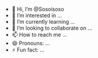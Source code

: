 - 👋 Hi, I’m @Sosoisoso
- 👀 I’m interested in ...
- 🌱 I’m currently learning ...
- 💞️ I’m looking to collaborate on ...
- 📫 How to reach me ...
- 😄 Pronouns: ...
- ⚡ Fun fact: ...

<!---
Sosoisoso/Sosoisoso is a ✨ special ✨ repository because its `README.md` (this file) appears on your GitHub profile.
You can click the Preview link to take a look at your changes.
--->
